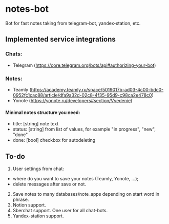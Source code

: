 # notes-bot
Bot for fast notes taking from telegram-bot, yandex-station, etc.

## Implemented service integrations
### Chats:
- Telegram (https://core.telegram.org/bots/api#authorizing-your-bot)
### Notes:
- Teamly (https://academy.teamly.ru/space/5019017b-ad03-4c00-bdc0-0952fc1cac88/article/dfa9a32d-02c8-4f35-95d9-c98ca2e478c0)
- Yonote (https://yonote.ru/developers#section/Vvedenie)

#### Minimal notes structure you need:
- title: [string] note text
- status: [string] from list of values, for example "in progress", "new", "done"
- done: [bool] checkbox for autodeleting

## To-do
1. User settings from chat:
  - where do you want to save your notes (Teamly, Yonote, ...);
  - delete messages after save or not.
2. Save notes to many databases/note_apps depending on start word in phrase.
3. Notion support.
4. Sberchat support. One user for all chat-bots.
5. Yandex-station support.

